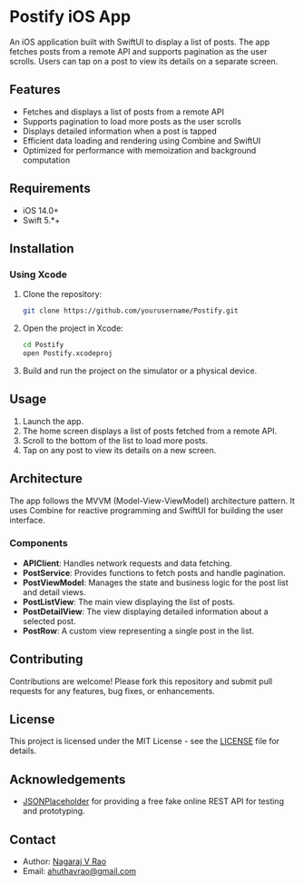 # Postify iOS App

An iOS application built with SwiftUI to display a list of posts. The app fetches posts from a remote API and supports pagination as the user scrolls. Users can tap on a post to view its details on a separate screen.

## Features

- Fetches and displays a list of posts from a remote API
- Supports pagination to load more posts as the user scrolls
- Displays detailed information when a post is tapped
- Efficient data loading and rendering using Combine and SwiftUI
- Optimized for performance with memoization and background computation

## Requirements

- iOS 14.0+
- Swift 5.*+

## Installation

### Using Xcode

1. Clone the repository:
    ```sh
    git clone https://github.com/yourusername/Postify.git
    ```

2. Open the project in Xcode:
    ```sh
    cd Postify
    open Postify.xcodeproj
    ```

3. Build and run the project on the simulator or a physical device.

## Usage

1. Launch the app.
2. The home screen displays a list of posts fetched from a remote API.
3. Scroll to the bottom of the list to load more posts.
4. Tap on any post to view its details on a new screen.

## Architecture

The app follows the MVVM (Model-View-ViewModel) architecture pattern. It uses Combine for reactive programming and SwiftUI for building the user interface.

### Components

- **APIClient**: Handles network requests and data fetching.
- **PostService**: Provides functions to fetch posts and handle pagination.
- **PostViewModel**: Manages the state and business logic for the post list and detail views.
- **PostListView**: The main view displaying the list of posts.
- **PostDetailView**: The view displaying detailed information about a selected post.
- **PostRow**: A custom view representing a single post in the list.

## Contributing

Contributions are welcome! Please fork this repository and submit pull requests for any features, bug fixes, or enhancements.

## License

This project is licensed under the MIT License - see the [LICENSE](LICENSE) file for details.

## Acknowledgements

- [JSONPlaceholder](https://jsonplaceholder.typicode.com/) for providing a free fake online REST API for testing and prototyping.

## Contact

- Author: [Nagaraj V Rao](https://github.com/nagarajvrao)
- Email: ahuthavrao@gmail.com
